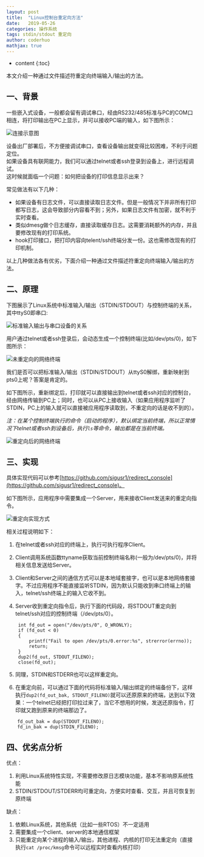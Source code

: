 ```yaml
---
layout: post  
title:  "Linux控制台重定向方法"  
date:   2019-05-26
categories: 操作系统  
tags: stdin/stdout 重定向 
author: coderhuo  
mathjax: true  
---
```


* content
{:toc}

本文介绍一种通过文件描述符重定向终端输入/输出的方法。







## 一、背景 ##

一些嵌入式设备，一般都会留有调试串口，经由RS232/485标准与PC的COM口相连，将打印输出在PC上显示，并可以接收PC端的输入，如下图所示：  

![连接示意图](http://data.coderhuo.tech/blog/linux_console_redirect/pc_com_dev.png)

设备出厂部署后，不方便接调试串口，查看设备输出就变得比较困难，不利于问题定位。  
如果设备具有联网能力，我们可以通过telnet或者ssh登录到设备上，进行远程调试。  
这时候就面临一个问题：如何把设备的打印信息显示出来？  

常见做法有以下几种：  

- 如果设备有日志文件，可以直接读取日志文件。但是一般情况下并非所有打印都写日志，这会导致部分内容看不到；另外，如果日志文件有加密，就不利于实时查看。
- 类似dmesg做个日志缓存，直接读取缓存日志。这需要消耗额外的内存，并且要修改现有的打印系统。
- hook打印接口，把打印内容向telent/ssh终端分发一份。这也需修改现有的打印机制。

以上几种做法各有优劣，下面介绍一种通过文件描述符重定向终端输入/输出的方法。   

## 二、原理 ##  

下图展示了Linux系统中标准输入/输出（STDIN/STDOUT）与控制终端的关系，其中ttyS0即串口:

![标准输入输出与串口设备的关系](http://data.coderhuo.tech/blog/linux_console_redirect/std_with_ttyS.png)

用户通过telnet或者ssh登录后，会动态生成一个控制终端(比如/dev/pts/0)，如下图所示：

![未重定向的网络终端](http://data.coderhuo.tech/blog/linux_console_redirect/net_console_no_redirect.png)

我们是否可以把标准输入/输出（STDIN/STDOUT）从ttyS0解绑，重新映射到pts0上呢？答案是肯定的。  

如下图所示，重新绑定后，打印就可以直接输出到telnet或者ssh对应的控制台，经由网络传输到PC上；同时，也可以从PC上接收输入（如果应用程序监听了STDIN，PC上的输入就可以直接被应用程序读取到，不重定向的话是收不到的）。  

*注：在某个控制终端执行的命令（启动的程序），默认绑定当前终端，所以正常情况下telnet或者ssh到设备后，执行`ls`等命令，输出都是在当前终端。*

![重定向后的网络终端](http://data.coderhuo.tech/blog/linux_console_redirect/net_console_redirect.png)

## 三、实现 ##  

具体实现代码可以参考[https://github.com/sigusr1/redirect_console](https://github.com/sigusr1/redirect_console)。  

如下图所示，应用程序中需要集成一个Server，用来接收Client发送来的重定向指令。

![重定向实现方式](http://data.coderhuo.tech/blog/linux_console_redirect/implement.png)

相关过程说明如下：

1. 在telnet或者ssh对应的终端上，执行可执行程序Client。
2. Client调用系统函数ttyname获取当前控制终端名称(一般为/dev/pts/0)，并将相关信息发送给Server。
3. Client和Server之间的通信方式可以是本地域套接字，也可以是本地网络套接字。不过应用程序不能直接监听STDIN，因为默认只能收到串口终端上的输入，telnet/ssh终端上的输入它收不到。
4. Server收到重定向指令后，执行下面的代码段，将STDOUT重定向到telnet/ssh对应的控制终端（/dev/pts/0）。

	    int fd_out = open("/dev/pts/0", O_WRONLY);
	    if (fd_out < 0)
	    {
	        printf("Fail to open /dev/pts/0.error:%s", strerror(errno));
	        return;
	    }
	    dup2(fd_out, STDOUT_FILENO);
	    close(fd_out);
5. 同理，STDIN和STDERR也可以这样重定向。
6. 在重定向前，可以通过下面的代码将标准输入/输出绑定的终端备份下，这样执行`dup2(fd_out_bak, STDOUT_FILENO)`就可以还原原来的终端，达到以下效果：一个telnet已经把打印拉过来了，当它不想用的时候，发送还原指令，打印就又跑到原来的终端那边了。
```
	fd_out_bak = dup(STDOUT_FILENO);
    fd_in_bak = dup(STDIN_FILENO);
```

## 四、优劣点分析 ##  

优点：  

1. 利用Linux系统特性实现，不需要修改原日志模块功能，基本不影响原系统性能
2. STDIN/STDOUT/STDERR均可重定向，方便实时查看、交互，并且可恢复到原终端

缺点：  

1. 依赖Linux系统，其他系统（比如一些RTOS）不一定适用
2. 需要集成一个client、server的本地通信框架
3. 只能重定向某个进程的输入/输出，其他进程、内核的打印无法重定向（直接执行`cat /proc/kmsg`命令可以远程实时查看内核打印）